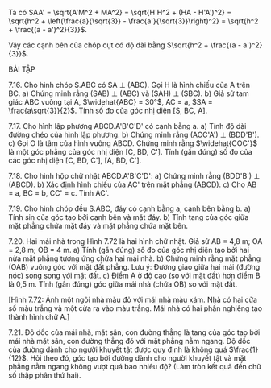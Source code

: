 Ta có $AA' = \sqrt{A'M^2 + MA^2} = \sqrt{H'H^2 + (HA - H'A')^2} = \sqrt{h^2 + \left(\frac{a}{\sqrt{3}} - \frac{a'}{\sqrt{3}}\right)^2} = \sqrt{h^2 + \frac{(a - a')^2}{3}}$.

Vậy các cạnh bên của chóp cụt có độ dài bằng $\sqrt{h^2 + \frac{(a - a')^2}{3}}$.

BÀI TẬP

7.16. Cho hình chóp S.ABC có SA ⊥ (ABC). Gọi H là hình chiếu của A trên BC.
a) Chứng minh rằng (SAB) ⊥ (ABC) và (SAH) ⊥ (SBC).
b) Giả sử tam giác ABC vuông tại A, $\widehat{ABC} = 30°$, AC = a, $SA = \frac{a\sqrt{3}}{2}$. Tính số đo của góc nhị diện [S, BC, A].

7.17. Cho hình lập phương ABCD.A'B'C'D' có cạnh bằng a.
a) Tính độ dài đường chéo của hình lập phương.
b) Chứng minh rằng (ACC'A') ⊥ (BDD'B').
c) Gọi O là tâm của hình vuông ABCD. Chứng minh rằng $\widehat{COC'}$ là một góc phẳng của góc nhị diện [C, BD, C']. Tính (gần đúng) số đo của các góc nhị diện [C, BD, C'], [A, BD, C'].

7.18. Cho hình hộp chữ nhật ABCD.A'B'C'D':
a) Chứng minh rằng (BDD'B') ⊥ (ABCD).
b) Xác định hình chiếu của AC' trên mặt phẳng (ABCD).
c) Cho AB = a, BC = b, CC' = c. Tính AC'.

7.19. Cho hình chóp đều S.ABC, đáy có cạnh bằng a, cạnh bên bằng b.
a) Tính sin của góc tạo bởi cạnh bên và mặt đáy.
b) Tính tang của góc giữa mặt phẳng chứa mặt đáy và mặt phẳng chứa mặt bên.

7.20. Hai mái nhà trong Hình 7.72 là hai hình chữ nhật. Giả sử AB = 4,8 m; OA = 2,8 m; OB = 4 m.
a) Tính (gần đúng) số đo của góc nhị diện tạo bởi hai nửa mặt phẳng tương ứng chứa hai mái nhà.
b) Chứng minh rằng mặt phẳng (OAB) vuông góc với mặt đất phẳng. Lưu ý: Đường giao giữa hai mái (đường nóc) song song với mặt đất.
c) Điểm A ở độ cao (so với mặt đất) hơn điểm B là 0,5 m. Tính (gần đúng) góc giữa mái nhà (chứa OB) so với mặt đất.

[Hình 7.72: Ảnh một ngôi nhà màu đỏ với mái nhà màu xám. Nhà có hai cửa sổ màu trắng và một cửa ra vào màu trắng. Mái nhà có hai phần nghiêng tạo thành hình chữ A.]

7.21. Độ dốc của mái nhà, mặt sân, con đường thẳng là tang của góc tạo bởi mái nhà mặt sân, con đường thẳng đó với mặt phẳng nằm ngang. Độ dốc của đường dành cho người khuyết tật được quy định là không quá $\frac{1}{12}$. Hỏi theo đó, góc tạo bởi đường dành cho người khuyết tật và mặt phẳng nằm ngang không vượt quá bao nhiêu độ? (Làm tròn kết quả đến chữ số thập phân thứ hai).